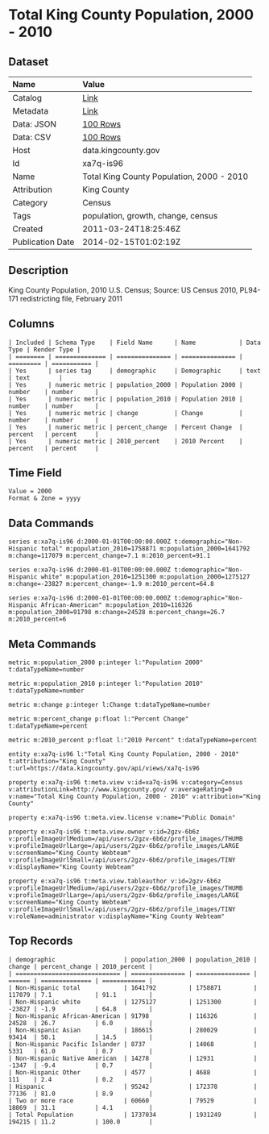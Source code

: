 # Total King County Population, 2000 - 2010

## Dataset

| Name | Value |
| :--- | :---- |
| Catalog | [Link](https://catalog.data.gov/dataset/total-king-county-population-2000-2010-331a3) |
| Metadata | [Link](https://data.kingcounty.gov/api/views/xa7q-is96) |
| Data: JSON | [100 Rows](https://data.kingcounty.gov/api/views/xa7q-is96/rows.json?max_rows=100) |
| Data: CSV | [100 Rows](https://data.kingcounty.gov/api/views/xa7q-is96/rows.csv?max_rows=100) |
| Host | data.kingcounty.gov |
| Id | xa7q-is96 |
| Name | Total King County Population, 2000 - 2010 |
| Attribution | King County |
| Category | Census |
| Tags | population, growth, change, census |
| Created | 2011-03-24T18:25:46Z |
| Publication Date | 2014-02-15T01:02:19Z |

## Description

King County Population, 2010 U.S. Census; Source: US Census 2010, PL94-171 redistricting file, February 2011

## Columns

```ls
| Included | Schema Type    | Field Name      | Name            | Data Type | Render Type |
| ======== | ============== | =============== | =============== | ========= | =========== |
| Yes      | series tag     | demographic     | Demographic     | text      | text        |
| Yes      | numeric metric | population_2000 | Population 2000 | number    | number      |
| Yes      | numeric metric | population_2010 | Population 2010 | number    | number      |
| Yes      | numeric metric | change          | Change          | number    | number      |
| Yes      | numeric metric | percent_change  | Percent Change  | percent   | percent     |
| Yes      | numeric metric | 2010_percent    | 2010 Percent    | percent   | percent     |
```

## Time Field

```ls
Value = 2000
Format & Zone = yyyy
```

## Data Commands

```ls
series e:xa7q-is96 d:2000-01-01T00:00:00.000Z t:demographic="Non-Hispanic total" m:population_2010=1758871 m:population_2000=1641792 m:change=117079 m:percent_change=7.1 m:2010_percent=91.1

series e:xa7q-is96 d:2000-01-01T00:00:00.000Z t:demographic="Non-Hispanic white" m:population_2010=1251300 m:population_2000=1275127 m:change=-23827 m:percent_change=-1.9 m:2010_percent=64.8

series e:xa7q-is96 d:2000-01-01T00:00:00.000Z t:demographic="Non-Hispanic African-American" m:population_2010=116326 m:population_2000=91798 m:change=24528 m:percent_change=26.7 m:2010_percent=6
```

## Meta Commands

```ls
metric m:population_2000 p:integer l:"Population 2000" t:dataTypeName=number

metric m:population_2010 p:integer l:"Population 2010" t:dataTypeName=number

metric m:change p:integer l:Change t:dataTypeName=number

metric m:percent_change p:float l:"Percent Change" t:dataTypeName=percent

metric m:2010_percent p:float l:"2010 Percent" t:dataTypeName=percent

entity e:xa7q-is96 l:"Total King County Population, 2000 - 2010" t:attribution="King County" t:url=https://data.kingcounty.gov/api/views/xa7q-is96

property e:xa7q-is96 t:meta.view v:id=xa7q-is96 v:category=Census v:attributionLink=http://www.kingcounty.gov/ v:averageRating=0 v:name="Total King County Population, 2000 - 2010" v:attribution="King County"

property e:xa7q-is96 t:meta.view.license v:name="Public Domain"

property e:xa7q-is96 t:meta.view.owner v:id=2gzv-6b6z v:profileImageUrlMedium=/api/users/2gzv-6b6z/profile_images/THUMB v:profileImageUrlLarge=/api/users/2gzv-6b6z/profile_images/LARGE v:screenName="King County Webteam" v:profileImageUrlSmall=/api/users/2gzv-6b6z/profile_images/TINY v:displayName="King County Webteam"

property e:xa7q-is96 t:meta.view.tableauthor v:id=2gzv-6b6z v:profileImageUrlMedium=/api/users/2gzv-6b6z/profile_images/THUMB v:profileImageUrlLarge=/api/users/2gzv-6b6z/profile_images/LARGE v:screenName="King County Webteam" v:profileImageUrlSmall=/api/users/2gzv-6b6z/profile_images/TINY v:roleName=administrator v:displayName="King County Webteam"
```

## Top Records

```ls
| demographic                   | population_2000 | population_2010 | change | percent_change | 2010_percent | 
| ============================= | =============== | =============== | ====== | ============== | ============ | 
| Non-Hispanic total            | 1641792         | 1758871         | 117079 | 7.1            | 91.1         | 
| Non-Hispanic white            | 1275127         | 1251300         | -23827 | -1.9           | 64.8         | 
| Non-Hispanic African-American | 91798           | 116326          | 24528  | 26.7           | 6.0          | 
| Non-Hispanic Asian            | 186615          | 280029          | 93414  | 50.1           | 14.5         | 
| Non-Hispanic Pacific Islander | 8737            | 14068           | 5331   | 61.0           | 0.7          | 
| Non-Hispanic Native American  | 14278           | 12931           | -1347  | -9.4           | 0.7          | 
| Non-Hispanic Other            | 4577            | 4688            | 111    | 2.4            | 0.2          | 
| Hispanic                      | 95242           | 172378          | 77136  | 81.0           | 8.9          | 
| Two or more race              | 60660           | 79529           | 18869  | 31.1           | 4.1          | 
| Total Population              | 1737034         | 1931249         | 194215 | 11.2           | 100.0        | 
```